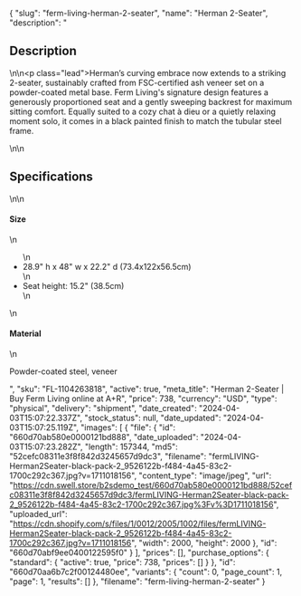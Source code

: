 {
  "slug": "ferm-living-herman-2-seater",
  "name": "Herman 2-Seater",
  "description": "<h2>Description</h2>\n<!-- split -->\n<p class=\"lead\">Herman’s curving embrace now extends to a striking 2-seater, sustainably crafted from FSC-certified ash veneer set on a powder-coated metal base. Ferm Living's signature design features a generously proportioned seat and a gently sweeping backrest for maximum sitting comfort. Equally suited to a cozy chat à dieu or a quietly relaxing moment solo, it comes in a black painted finish to match the tubular steel frame.</p>\n<!-- split -->\n<h2>Specifications</h2>\n<!-- split -->\n<h4>Size</h4>\n<ul>\n<li>28.9\" h x 48\" w x 22.2\" d (73.4x122x56.5cm)</li>\n<li>Seat height: 15.2\" (38.5cm)</li>\n</ul>\n<h4>Material</h4>\n<p>Powder-coated steel, veneer</p>",
  "sku": "FL-1104263818",
  "active": true,
  "meta_title": "Herman 2-Seater | Buy Ferm Living online at A+R",
  "price": 738,
  "currency": "USD",
  "type": "physical",
  "delivery": "shipment",
  "date_created": "2024-04-03T15:07:22.337Z",
  "stock_status": null,
  "date_updated": "2024-04-03T15:07:25.119Z",
  "images": [
    {
      "file": {
        "id": "660d70ab580e0000121bd888",
        "date_uploaded": "2024-04-03T15:07:23.282Z",
        "length": 157344,
        "md5": "52cefc08311e3f8f842d3245657d9dc3",
        "filename": "fermLIVING-Herman2Seater-black-pack-2_9526122b-f484-4a45-83c2-1700c292c367.jpg?v=1711018156",
        "content_type": "image/jpeg",
        "url": "https://cdn.swell.store/b2sdemo_test/660d70ab580e0000121bd888/52cefc08311e3f8f842d3245657d9dc3/fermLIVING-Herman2Seater-black-pack-2_9526122b-f484-4a45-83c2-1700c292c367.jpg%3Fv%3D1711018156",
        "uploaded_url": "https://cdn.shopify.com/s/files/1/0012/2005/1002/files/fermLIVING-Herman2Seater-black-pack-2_9526122b-f484-4a45-83c2-1700c292c367.jpg?v=1711018156",
        "width": 2000,
        "height": 2000
      },
      "id": "660d70abf9ee0400122595f0"
    }
  ],
  "prices": [],
  "purchase_options": {
    "standard": {
      "active": true,
      "price": 738,
      "prices": []
    }
  },
  "id": "660d70aa6b7c2f00124480ee",
  "variants": {
    "count": 0,
    "page_count": 1,
    "page": 1,
    "results": []
  },
  "filename": "ferm-living-herman-2-seater"
}